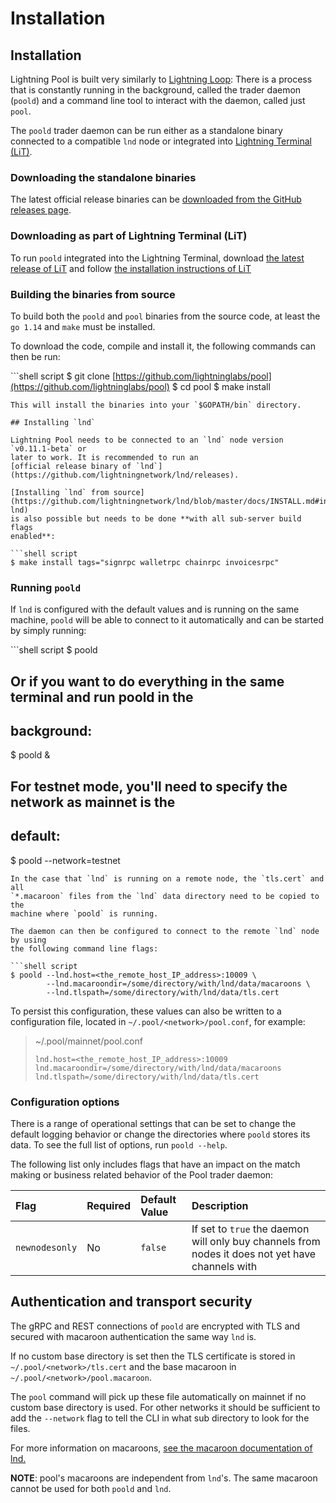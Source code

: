 # Installation

## Installation

Lightning Pool is built very similarly to [Lightning Loop](https://github.com/lightninglabs/loop): There is a process that is constantly running in the background, called the trader daemon \(`poold`\) and a command line tool to interact with the daemon, called just `pool`.

The `poold` trader daemon can be run either as a standalone binary connected to a compatible `lnd` node or integrated into [Lightning Terminal \(LiT\)](https://github.com/lightninglabs/lightning-terminal).

### Downloading the standalone binaries

The latest official release binaries can be [downloaded from the GitHub releases page](https://github.com/lightninglabs/pool/releases).

### Downloading as part of Lightning Terminal \(LiT\)

To run `poold` integrated into the Lightning Terminal, download [the latest release of LiT](https://github.com/lightninglabs/lightning-terminal/releases) and follow [the installation instructions of LiT](https://github.com/lightninglabs/lightning-terminal#execution)

### Building the binaries from source

To build both the `poold` and `pool` binaries from the source code, at least the `go 1.14` and `make` must be installed.

To download the code, compile and install it, the following commands can then be run:

\`\`\`shell script $ git clone [https://github.com/lightninglabs/pool](https://github.com/lightninglabs/pool) $ cd pool $ make install

```text
This will install the binaries into your `$GOPATH/bin` directory.

## Installing `lnd`

Lightning Pool needs to be connected to an `lnd` node version `v0.11.1-beta` or
later to work. It is recommended to run an
[official release binary of `lnd`](https://github.com/lightningnetwork/lnd/releases).

[Installing `lnd` from source](https://github.com/lightningnetwork/lnd/blob/master/docs/INSTALL.md#installing-lnd)
is also possible but needs to be done **with all sub-server build flags
enabled**:

```shell script
$ make install tags="signrpc walletrpc chainrpc invoicesrpc"
```

### Running `poold`

If `lnd` is configured with the default values and is running on the same machine, `poold` will be able to connect to it automatically and can be started by simply running:

\`\`\`shell script $ poold

## Or if you want to do everything in the same terminal and run poold in the

## background:

$ poold &

## For testnet mode, you'll need to specify the network as mainnet is the

## default:

$ poold --network=testnet

```text
In the case that `lnd` is running on a remote node, the `tls.cert` and all
`*.macaroon` files from the `lnd` data directory need to be copied to the
machine where `poold` is running.

The daemon can then be configured to connect to the remote `lnd` node by using
the following command line flags:

```shell script
$ poold --lnd.host=<the_remote_host_IP_address>:10009 \
        --lnd.macaroondir=/some/directory/with/lnd/data/macaroons \
        --lnd.tlspath=/some/directory/with/lnd/data/tls.cert
```

To persist this configuration, these values can also be written to a configuration file, located in `~/.pool/<network>/pool.conf`, for example:

> ~/.pool/mainnet/pool.conf
>
> ```text
> lnd.host=<the_remote_host_IP_address>:10009
> lnd.macaroondir=/some/directory/with/lnd/data/macaroons
> lnd.tlspath=/some/directory/with/lnd/data/tls.cert
> ```

### Configuration options

There is a range of operational settings that can be set to change the default logging behavior or change the directories where `poold` stores its data. To see the full list of options, run `poold --help`.

The following list only includes flags that have an impact on the match making or business related behavior of the Pool trader daemon:

| Flag | Required | Default Value | Description |
| :--- | :--- | :--- | :--- |
| `newnodesonly` | No | `false` | If set to `true` the daemon will only buy channels from nodes it does not yet have channels with |

## Authentication and transport security

The gRPC and REST connections of `poold` are encrypted with TLS and secured with macaroon authentication the same way `lnd` is.

If no custom base directory is set then the TLS certificate is stored in `~/.pool/<network>/tls.cert` and the base macaroon in `~/.pool/<network>/pool.macaroon`.

The `pool` command will pick up these file automatically on mainnet if no custom base directory is used. For other networks it should be sufficient to add the `--network` flag to tell the CLI in what sub directory to look for the files.

For more information on macaroons, [see the macaroon documentation of lnd.](https://github.com/lightningnetwork/lnd/blob/master/docs/macaroons.md)

**NOTE**: pool's macaroons are independent from `lnd`'s. The same macaroon cannot be used for both `poold` and `lnd`.

